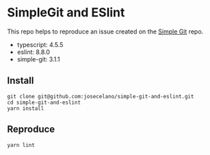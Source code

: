 # SimpleGit and ESlint

This repo helps to reproduce an issue created on the [Simple Git](https://github.com/steveukx/git-js) repo.

- typescript: 4.5.5
- eslint: 8.8.0
- simple-git: 3.1.1

## Install

```console
git clone git@github.com:josecelano/simple-git-and-eslint.git
cd simple-git-and-eslint
yarn install
```

## Reproduce

```console
yarn lint
```
